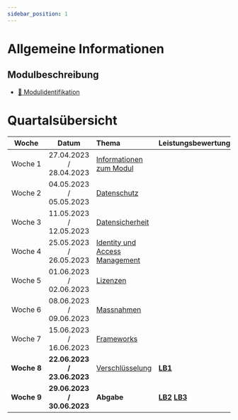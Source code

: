 ```yaml
---
sidebar_position: 1
---
```


# Allgemeine Informationen

## Modulbeschreibung

- [:paperclip: Modulidentifikation](https://www.modulbaukasten.ch/module/231/1/de-DE?title=Datenschutz-und-Datensicherheit-anwenden)

# Quartalsübersicht

|         Woche          |             Datum             | Thema                                             | Leistungsbewertung |
| :--------------------: | :---------------------------: | :------------------------------------------------ | :----------------- |
|     Woche&nbsp;1       |          27.04.2023 / 28.04.2023           | [Informationen zum Modul](./category/grundlagen)|
|     Woche&nbsp;2       |          04.05.2023 / 05.05.2023           | [Datenschutz](./category/datenschutz)             |
|     Woche&nbsp;3       |          11.05.2023 / 12.05.2023          | [Datensicherheit](./category/datensicherheit)     |
|     Woche&nbsp;4       |          25.05.2023 / 26.05.2023           | [Identity und Access Management ](./category/identity-und-access-management) |
|     Woche&nbsp;5       |          01.06.2023 / 02.06.2023           | [Lizenzen](./category/lizenzen)                   |
|     Woche&nbsp;6       |          08.06.2023 / 09.06.2023           | [Massnahmen](./category/massnahmen)               |
|     Woche&nbsp;7       |          15.06.2023 / 16.06.2023           | [Frameworks](./category/frameworks)               |
|   **Woche&nbsp;8**     |         **22.06.2023 / 23.06.2023**        | [Verschlüsselung](./category/verschlüsselung) | **[LB1]** 
|   **Woche&nbsp;9**     |        **29.06.2023 / 30.06.2023**         | **Abgabe**            | **[LB2]** **[LB3]**       |

[LB1]: ./02%20beurteilungen/lb1
[LB2]: ./02%20beurteilungen/lb2
[LB3]: ./02%20beurteilungen/lb3